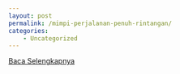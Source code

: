 ```yaml
---
layout: post
permalink: /mimpi-perjalanan-penuh-rintangan/
categories:
    - Uncategorized
---
```


[Baca Selengkapnya](/07)